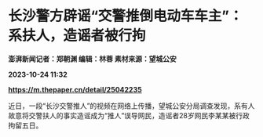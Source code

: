 # 长沙警方辟谣“交警推倒电动车车主”：系扶人，造谣者被行拘
**澎湃新闻记者：郑朝渊 编辑：林蓉 素材来源：望城公安**

**2023-10-24 11:32**

**https://m.thepaper.cn/detail/25042235**

近日，一段“长沙交警推人”的视频在网络上传播，望城公安分局调查发现，系有人故意将交警扶人的事实造谣成为“推人”误导网民，造谣者28岁网民李某某被行政拘留五日。